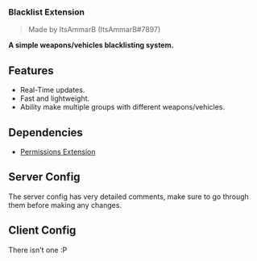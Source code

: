 ### Blacklist Extension 

> Made by ItsAmmarB (ItsAmmarB#7897) 

<b> A simple weapons/vehicles blacklisting system.</b>

## Features
-   Real-Time updates.
-   Fast and lightweight.
-   Ability make multiple groups with different weapons/vehicles. 

## Dependencies
-   [Permissions Extension](https://github.com/ItsAmmarB/DiscordFramework/tree/master/extensions/Permissions)

## Server Config
The server config has very detailed comments, make sure to go through them before making any changes.

## Client Config
There isn't one :P

